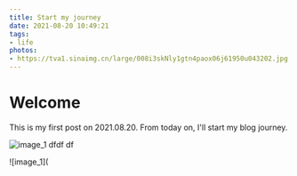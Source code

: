 ```yaml
---
title: Start my journey
date: 2021-08-20 10:49:21
tags:
- life
photos:
- https://tva1.sinaimg.cn/large/008i3skNly1gtn4paox06j61950u043202.jpg
---
```

# Welcome
This is my first post on 2021.08.20. From today on, I'll start my blog journey.

![image_1](https://tva1.sinaimg.cn/large/008i3skNly1gtn4paox06j61950u043202.jpg)
dfdf
df

![image_1](
<script type="text/javascript" charset="utf-8" src="https://polldaddy.com/js/rating/rating.js"></script>

<div id="pd_rating_holder_8958183"></div>
<script type="text/javascript">
PDRTJS_settings_8958183 = {
"id" : "8958183",
"unique_id" : "default",
"title" : "",
"permalink" : ""
};
</script>
